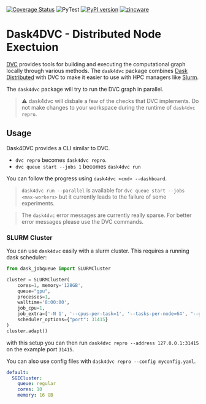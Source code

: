 [![Coverage Status](https://coveralls.io/repos/github/zincware/dask4dvc/badge.svg?branch=main)](https://coveralls.io/github/zincware/dask4dvc?branch=main)
![PyTest](https://github.com/zincware/dask4dvc/actions/workflows/pytest.yaml/badge.svg)
[![PyPI version](https://badge.fury.io/py/dask4dvc.svg)](https://badge.fury.io/py/dask4dvc)
[![zincware](https://img.shields.io/badge/Powered%20by-zincware-darkcyan)](https://github.com/zincware)

# Dask4DVC - Distributed Node Exectuion
[DVC](dvc.org) provides tools for building and executing the computational graph locally through various methods. 
The `dask4dvc` package combines [Dask Distributed](https://distributed.dask.org/) with DVC to make it easier to use with HPC managers like [Slurm](https://github.com/SchedMD/slurm).

The `dask4dvc` package will try to run the DVC graph in parallel.

> :warning: dask4dvc will disbale a few of the checks that DVC implements. Do not make changes to your workspace during the runtime of `dask4dvc repro`.

## Usage
Dask4DVC provides a CLI similar to DVC.

- `dvc repro` becomes `dask4dvc repro`.
- `dvc queue start --jobs 1` becomes `dask4dvc run`

You can follow the progress using `dask4dvc <cmd> --dashboard`.

> `dask4dvc run --parallel` is available for `dvc queue start --jobs <max-workers>` but it currently leads to the failure of some experiments.

> The `dask4dvc` error messages are currently really sparse. For better error messages please use the DVC commands.

### SLURM Cluster

You can use `dask4dvc` easily with a slurm cluster.
This requires a running dask scheduler:
```python
from dask_jobqueue import SLURMCluster

cluster = SLURMCluster(
    cores=1, memory='128GB',
    queue="gpu",
    processes=1,
    walltime='8:00:00',
    job_cpu=1,
    job_extra=['-N 1', '--cpus-per-task=1', '--tasks-per-node=64', "--gres=gpu:1"],
    scheduler_options={"port": 31415}
)
cluster.adapt()
```

with this setup you can then run `dask4dvc repro --address 127.0.0.1:31415` on the example port `31415`.

You can also use config files with `dask4dvc repro --config myconfig.yaml`.

```yaml
default:
  SGECluster:
    queue: regular
    cores: 10
    memory: 16 GB
```
